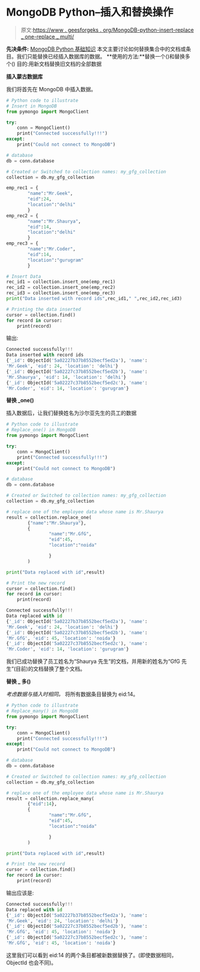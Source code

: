 # MongoDB Python–插入和替换操作

> 原文:[https://www . geesforgeks . org/MongoDB-python-insert-replace _ one-replace _ multi/](https://www.geeksforgeeks.org/mongodb-python-insert-replace_one-replace_many/)

**先决条件:** [MongoDB Python 基础知识](https://www.geeksforgeeks.org/mongodb-and-python/)
本文主要讨论如何替换集合中的文档或条目。我们只能替换已经插入数据库的数据。
**使用的方法:**替换一个()和替换多个()
目的:用新文档替换旧文档的全部数据

**插入蒙古数据库**

我们将首先在 MongoDB 中插入数据。

```py
# Python code to illustrate
# Insert in MongoDB
from pymongo import MongoClient

try:
    conn = MongoClient()
    print("Connected successfully!!!")
except:  
    print("Could not connect to MongoDB")

# database
db = conn.database

# Created or Switched to collection names: my_gfg_collection
collection = db.my_gfg_collection

emp_rec1 = {
        "name":"Mr.Geek",
        "eid":24,
        "location":"delhi"
        }
emp_rec2 = {
        "name":"Mr.Shaurya",
        "eid":14,
        "location":"delhi"
        }
emp_rec3 = {
        "name":"Mr.Coder",
        "eid":14,
        "location":"gurugram"
        } 

# Insert Data
rec_id1 = collection.insert_one(emp_rec1)
rec_id2 = collection.insert_one(emp_rec2)
rec_id3 = collection.insert_one(emp_rec3)
print("Data inserted with record ids",rec_id1," ",rec_id2,rec_id3)

# Printing the data inserted
cursor = collection.find()
for record in cursor:
    print(record)
```

输出:

```py
Connected successfully!!!
Data inserted with record ids    
{'_id': ObjectId('5a02227b37b8552becf5ed2a'), 'name': 
'Mr.Geek', 'eid': 24, 'location': 'delhi'}
{'_id': ObjectId('5a02227c37b8552becf5ed2b'), 'name': 
'Mr.Shaurya', 'eid': 14, 'location': 'delhi'}
{'_id': ObjectId('5a02227c37b8552becf5ed2c'), 'name': 
'Mr.Coder', 'eid': 14, 'location': 'gurugram'}

```

**替换 _one()**

插入数据后，让我们替换姓名为沙尔亚先生的员工的数据

```py
# Python code to illustrate 
# Replace_one() in MongoDB
from pymongo import MongoClient 

try:
    conn = MongoClient()
    print("Connected successfully!!!")
except:  
    print("Could not connect to MongoDB")

# database
db = conn.database

# Created or Switched to collection names: my_gfg_collection
collection = db.my_gfg_collection

# replace one of the employee data whose name is Mr.Shaurya
result = collection.replace_one(
        {"name":"Mr.Shaurya"},
        {
                "name":"Mr.GfG",
                "eid":45,
                "location":"noida"

                }
        )

print("Data replaced with id",result)

# Print the new record
cursor = collection.find()
for record in cursor:
    print(record)
```

```py
Connected successfully!!!
Data replaced with id 
{'_id': ObjectId('5a02227b37b8552becf5ed2a'), 'name': 
'Mr.Geek', 'eid': 24, 'location': 'delhi'}
{'_id': ObjectId('5a02227c37b8552becf5ed2b'), 'name': 
'Mr.GfG', 'eid': 45, 'location': 'noida'}
{'_id': ObjectId('5a02227c37b8552becf5ed2c'), 'name': 
'Mr.Coder', 'eid': 14, 'location': 'gurugram'}

```

我们已成功替换了员工姓名为“Shaurya 先生”的文档，并用新的姓名为“GfG 先生”(目前)的文档替换了整个文档。

**替换 _ 多()**

*考虑数据与插入时相同。*
将所有数据条目替换为 eid:14。

```py
# Python code to illustrate 
# Replace_many() in MongoDB
from pymongo import MongoClient

try:
    conn = MongoClient()
    print("Connected successfully!!!")
except:  
    print("Could not connect to MongoDB")

# database
db = conn.database

# Created or Switched to collection names: my_gfg_collection
collection = db.my_gfg_collection

# replace one of the employee data whose name is Mr.Shaurya
result = collection.replace_many(
        {"eid":14},
        {
                "name":"Mr.GfG",
                "eid":45,
                "location":"noida"

                }
        )

print("Data replaced with id",result)

# Print the new record
cursor = collection.find()
for record in cursor:
    print(record)
```

输出应该是:

```py
Connected successfully!!!
Data replaced with id 
{'_id': ObjectId('5a02227b37b8552becf5ed2a'), 'name': 
'Mr.Geek', 'eid': 24, 'location': 'delhi'}
{'_id': ObjectId('5a02227c37b8552becf5ed2b'), 'name': 
'Mr.GfG', 'eid': 45, 'location': 'noida'}
{'_id': ObjectId('5a02227c37b8552becf5ed2c'), 'name': 
'Mr.GfG', 'eid': 45, 'location': 'noida'}

```

这里我们可以看到 eid:14 的两个条目都被新数据替换了。(即使数据相同，ObjectId 也会不同)。